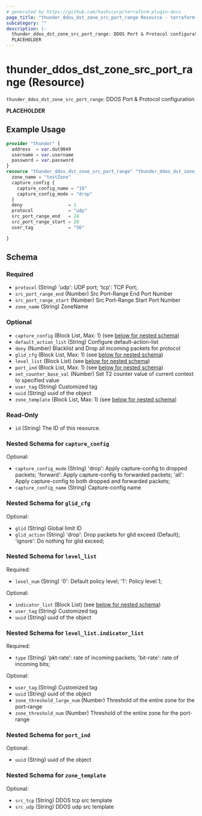 ```yaml
---
# generated by https://github.com/hashicorp/terraform-plugin-docs
page_title: "thunder_ddos_dst_zone_src_port_range Resource - terraform-provider-thunder"
subcategory: ""
description: |-
  thunder_ddos_dst_zone_src_port_range: DDOS Port & Protocol configuration
  PLACEHOLDER
---
```


# thunder_ddos_dst_zone_src_port_range (Resource)

`thunder_ddos_dst_zone_src_port_range`: DDOS Port & Protocol configuration

__PLACEHOLDER__

## Example Usage

```terraform
provider "thunder" {
  address  = var.dut9049
  username = var.username
  password = var.password
}
resource "thunder_ddos_dst_zone_src_port_range" "thunder_ddos_dst_zone_src_port_range" {
  zone_name = "testZone"
  capture_config {
    capture_config_name = "10"
    capture_config_mode = "drop"
  }
  deny                 = 1
  protocol             = "udp"
  src_port_range_end   = 24
  src_port_range_start = 20
  user_tag             = "56"

}
```

<!-- schema generated by tfplugindocs -->
## Schema

### Required

- `protocol` (String) 'udp': UDP port; 'tcp': TCP Port;
- `src_port_range_end` (Number) Src Port-Range End Port Number
- `src_port_range_start` (Number) Src Port-Range Start Port Number
- `zone_name` (String) ZoneName

### Optional

- `capture_config` (Block List, Max: 1) (see [below for nested schema](#nestedblock--capture_config))
- `default_action_list` (String) Configure default-action-list
- `deny` (Number) Blacklist and Drop all incoming packets for protocol
- `glid_cfg` (Block List, Max: 1) (see [below for nested schema](#nestedblock--glid_cfg))
- `level_list` (Block List) (see [below for nested schema](#nestedblock--level_list))
- `port_ind` (Block List, Max: 1) (see [below for nested schema](#nestedblock--port_ind))
- `set_counter_base_val` (Number) Set T2 counter value of current context to specified value
- `user_tag` (String) Customized tag
- `uuid` (String) uuid of the object
- `zone_template` (Block List, Max: 1) (see [below for nested schema](#nestedblock--zone_template))

### Read-Only

- `id` (String) The ID of this resource.

<a id="nestedblock--capture_config"></a>
### Nested Schema for `capture_config`

Optional:

- `capture_config_mode` (String) 'drop': Apply capture-config to dropped packets; 'forward': Apply capture-config to forwarded packets; 'all': Apply capture-config to both dropped and forwarded packets;
- `capture_config_name` (String) Capture-config name


<a id="nestedblock--glid_cfg"></a>
### Nested Schema for `glid_cfg`

Optional:

- `glid` (String) Global limit ID
- `glid_action` (String) 'drop': Drop packets for glid exceed (Default); 'ignore': Do nothing for glid exceed;


<a id="nestedblock--level_list"></a>
### Nested Schema for `level_list`

Required:

- `level_num` (String) '0': Default policy level; '1': Policy level 1;

Optional:

- `indicator_list` (Block List) (see [below for nested schema](#nestedblock--level_list--indicator_list))
- `user_tag` (String) Customized tag
- `uuid` (String) uuid of the object

<a id="nestedblock--level_list--indicator_list"></a>
### Nested Schema for `level_list.indicator_list`

Required:

- `type` (String) 'pkt-rate': rate of incoming packets; 'bit-rate': rate of incoming bits;

Optional:

- `user_tag` (String) Customized tag
- `uuid` (String) uuid of the object
- `zone_threshold_large_num` (Number) Threshold of the entire zone for the port-range
- `zone_threshold_num` (Number) Threshold of the entire zone for the port-range



<a id="nestedblock--port_ind"></a>
### Nested Schema for `port_ind`

Optional:

- `uuid` (String) uuid of the object


<a id="nestedblock--zone_template"></a>
### Nested Schema for `zone_template`

Optional:

- `src_tcp` (String) DDOS tcp src template
- `src_udp` (String) DDOS udp src template


